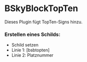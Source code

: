 # BSkyBlockTopTen

Dieses Plugin fügt TopTen-Signs hinzu.

### Erstellen eines Schilds:
* Schild setzen
* Linie 1: [bsbtopten]
* Linie 2: Platznummer